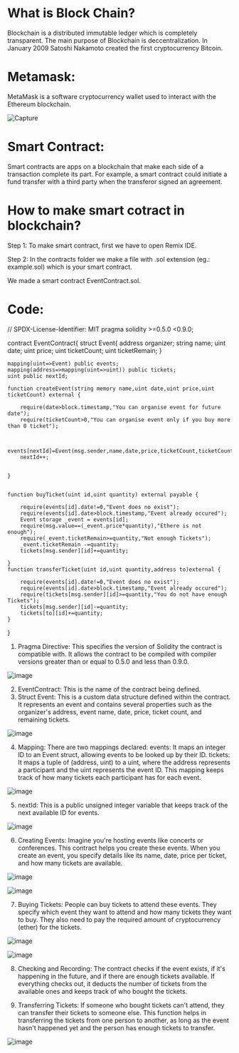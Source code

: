 # What is Block Chain?
Blockchain is a distributed immutable ledger which is completely transparent. The main purpose of Blockchain is deccentralization. In January 2009 Satoshi Nakamoto created the first cryptocurrency Bitcoin.
# Metamask:

MetaMask is a software cryptocurrency wallet used to interact with the Ethereum blockchain.

![Capture](https://github.com/pra8953/Blockchain--Technology/assets/154659571/e5032d64-9b35-4f94-944e-07e2d76198b4)


# Smart Contract:

Smart contracts are apps on a blockchain that make each side of a transaction complete its part. For example, a smart contract could initiate a fund transfer with a third party when the transferor signed an agreement.

# How to make smart cotract in blockchain?

Step 1: To make smart contract, first we have to open Remix IDE.

Step 2: In the contracts folder we make a file with .sol extension (eg.: example.sol) which is your smart contract.

We made a smart contract EventContract.sol.


# Code:
// SPDX-License-Identifier: MIT
pragma solidity >=0.5.0 <0.9.0;

contract EventContract{
    struct Event{
        address organizer;
        string name;
        uint date;
        uint price;
        uint ticketCount;
        uint ticketRemain;
    }


    mapping(uint=>Event) public events;
    mapping(address=>mapping(uint=>uint)) public tickets;
    uint public nextId;

    function createEvent(string memory name,uint date,uint price,uint ticketCount) external {

        require(date>block.timestamp,"You can organise event for future date");
        require(ticketCount>0,"You can organise event only if you buy more than 0 ticket");


        events[nextId]=Event(msg.sender,name,date,price,ticketCount,ticketCount);
        nextId++;
        

    }
    
    
    function buyTicket(uint id,uint quantity) external payable {

        require(events[id].date!=0,"Event does no exist");
        require(events[id].date>block.timestamp,"Event already occured");
        Event storage _event = events[id];
        require(msg.value==(_event.price*quantity),"Ethere is not enough");
        require(_event.ticketRemain>=quantity,"Not enough Tickets");
        _event.ticketRemain -=quantity;
        tickets[msg.sender][id]+=quantity;

    }
    function transferTicket(uint id,uint quantity,address to)external {
        
        require(events[id].date!=0,"Event does no exist");
        require(events[id].date>block.timestamp,"Event already occured");
        require(tickets[msg.sender][id]>=quantity,"You do not have enough Tickets");
        tickets[msg.sender][id]-=quantity;
        tickets[to][id]+=quantity;
    }
}


1. Pragma Directive: This specifies the version of Solidity the contract is compatible with. It allows the contract to be compiled with compiler versions greater than or equal to 0.5.0 and less than 0.9.0.

![image](https://github.com/krishna1632/Blockchain/assets/160998925/393eb75c-be45-4067-8f06-add7e9f00e1e)


2. EventContract: This is the name of the contract being defined.
3. Struct Event: This is a custom data structure defined within the contract. It represents an event and contains several properties such as the organizer's address, event name, date, price, ticket count, and remaining tickets.

![image](https://github.com/krishna1632/Blockchain/assets/160998925/e12a0cc2-ea91-4a94-924f-c49550a32e95)

4. Mapping: There are two mappings declared:
events: It maps an integer ID to an Event struct, allowing events to be looked up by their ID.
tickets: It maps a tuple of (address, uint) to a uint, where the address represents a participant and the uint represents the event ID. This mapping keeps track of how many tickets each participant has for each event.

![image](https://github.com/krishna1632/Blockchain/assets/160998925/b66ddf75-3239-4c38-99b4-7908e9a7451b)

5. nextId: This is a public unsigned integer variable that keeps track of the next available ID for events.


![image](https://github.com/krishna1632/Blockchain/assets/160998925/5b04269d-064b-4eaa-b94a-c84d3c09b431)

6. Creating Events: Imagine you're hosting events like concerts or conferences. This contract helps you create these events. When you create an event, you specify details like its name, date, price per ticket, and how many tickets are available.

![image](https://github.com/krishna1632/Blockchain/assets/160998925/b07afbdf-8f36-4606-b919-9cb973222810)

![image](https://github.com/krishna1632/Blockchain/assets/160998925/446ea28d-36ff-4f7f-9d55-b200d0c4566c)

7. Buying Tickets: People can buy tickets to attend these events. They specify which event they want to attend and how many tickets they want to buy. They also need to pay the required amount of cryptocurrency (ether) for the tickets.

![image](https://github.com/krishna1632/Blockchain/assets/160998925/a610f5e8-496a-4420-a74d-42d677b11be1)

![image](https://github.com/krishna1632/Blockchain/assets/160998925/d987d11e-98ef-49dd-afd1-c55cf561680c)

8. Checking and Recording: The contract checks if the event exists, if it's happening in the future, and if there are enough tickets available. If everything checks out, it deducts the number of tickets from the available ones and keeps track of who bought the tickets.

9. Transferring Tickets: If someone who bought tickets can't attend, they can transfer their tickets to someone else. This function helps in transferring the tickets from one person to another, as long as the event hasn't happened yet and the person has enough tickets to transfer.

![image](https://github.com/krishna1632/Blockchain/assets/160998925/24766d65-5ba9-43bf-90e3-8162066d13df)
